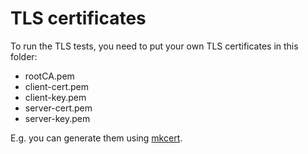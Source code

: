 # TLS certificates
To run the TLS tests, you need to put your own TLS certificates in this folder:
- rootCA.pem
- client-cert.pem
- client-key.pem
- server-cert.pem
- server-key.pem

E.g. you can generate them using [mkcert](https://docs.nats.io/nats-server/configuration/securing_nats/tls#self-signed-certificates-for-testing).

